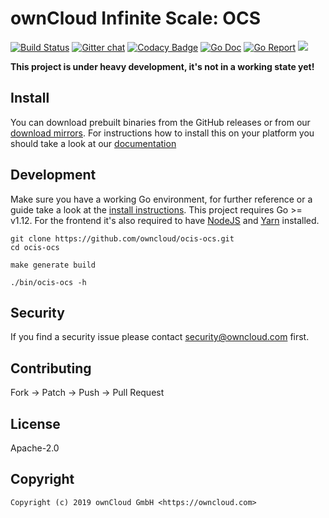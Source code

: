 # ownCloud Infinite Scale: OCS

[![Build Status](https://cloud.drone.io/api/badges/owncloud/ocis-ocs/status.svg)](https://cloud.drone.io/owncloud/ocis-ocs)
[![Gitter chat](https://badges.gitter.im/cs3org/reva.svg)](https://gitter.im/cs3org/reva)
[![Codacy Badge](https://api.codacy.com/project/badge/Grade/80a22dcfa3cb4f09ba8f63b386683d16)](https://www.codacy.com/app/owncloud/ocis-ocs?utm_source=github.com&amp;utm_medium=referral&amp;utm_content=owncloud/ocis-ocs&amp;utm_campaign=Badge_Grade)
[![Go Doc](https://godoc.org/github.com/owncloud/ocis-ocs?status.svg)](http://godoc.org/github.com/owncloud/ocis-ocs)
[![Go Report](http://goreportcard.com/badge/github.com/owncloud/ocis-ocs)](http://goreportcard.com/report/github.com/owncloud/ocis-ocs)
[![](https://images.microbadger.com/badges/image/owncloud/ocis-ocs.svg)](http://microbadger.com/images/owncloud/ocis-ocs "Get your own image badge on microbadger.com")

**This project is under heavy development, it's not in a working state yet!**

## Install

You can download prebuilt binaries from the GitHub releases or from our [download mirrors](http://download.owncloud.com/ocis/ocs/). For instructions how to install this on your platform you should take a look at our [documentation](https://owncloud.github.io/ocis-ocs/)

## Development

Make sure you have a working Go environment, for further reference or a guide take a look at the [install instructions](http://golang.org/doc/install.html). This project requires Go >= v1.12. For the frontend it's also required to have [NodeJS](https://nodejs.org/en/download/package-manager/) and [Yarn](https://yarnpkg.com/lang/en/docs/install/) installed.

```console
git clone https://github.com/owncloud/ocis-ocs.git
cd ocis-ocs

make generate build

./bin/ocis-ocs -h
```

## Security

If you find a security issue please contact security@owncloud.com first.

## Contributing

Fork -> Patch -> Push -> Pull Request

## License

Apache-2.0

## Copyright

```console
Copyright (c) 2019 ownCloud GmbH <https://owncloud.com>
```
